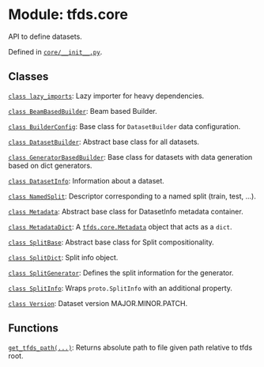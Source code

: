 <div itemscope itemtype="http://developers.google.com/ReferenceObject">
<meta itemprop="name" content="tfds.core" />
<meta itemprop="path" content="Stable" />
</div>

# Module: tfds.core

API to define datasets.

Defined in [`core/__init__.py`](https://github.com/tensorflow/datasets/tree/master/tensorflow_datasets/core/__init__.py).

<!-- Placeholder for "Used in" -->


## Classes

[`class lazy_imports`](../tfds/core/lazy_imports.md): Lazy importer for heavy dependencies.

[`class BeamBasedBuilder`](../tfds/core/BeamBasedBuilder.md): Beam based Builder.

[`class BuilderConfig`](../tfds/core/BuilderConfig.md): Base class for `DatasetBuilder` data configuration.

[`class DatasetBuilder`](../tfds/core/DatasetBuilder.md): Abstract base class for all datasets.

[`class GeneratorBasedBuilder`](../tfds/core/GeneratorBasedBuilder.md): Base class for datasets with data generation based on dict generators.

[`class DatasetInfo`](../tfds/core/DatasetInfo.md): Information about a dataset.

[`class NamedSplit`](../tfds/core/NamedSplit.md): Descriptor corresponding to a named split (train, test, ...).

[`class Metadata`](../tfds/core/Metadata.md): Abstract base class for
DatasetInfo metadata container.

[`class MetadataDict`](../tfds/core/MetadataDict.md): A
<a href="../tfds/core/Metadata.md"><code>tfds.core.Metadata</code></a> object
that acts as a `dict`.

[`class SplitBase`](../tfds/core/SplitBase.md): Abstract base class for Split compositionality.

[`class SplitDict`](../tfds/core/SplitDict.md): Split info object.

[`class SplitGenerator`](../tfds/core/SplitGenerator.md): Defines the split information for the generator.

[`class SplitInfo`](../tfds/core/SplitInfo.md): Wraps `proto.SplitInfo` with an additional property.

[`class Version`](../tfds/core/Version.md): Dataset version MAJOR.MINOR.PATCH.

## Functions

[`get_tfds_path(...)`](../tfds/core/get_tfds_path.md): Returns absolute path to file given path relative to tfds root.


